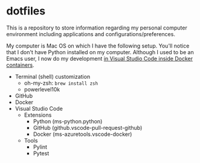 # dotfiles

This is a repository to store information regarding my personal computer environment including applications and configurations/preferences.

My computer is Mac OS on which I have the following setup. You'll notice that I don't have Python installed on my computer. Although I used to be an Emacs user, I now do my development [in Visual Studio Code inside Docker containers](https://code.visualstudio.com/docs/remote/containers).

- Terminal (shell) customization
    - oh-my-zsh: `brew install zsh`
    - powerlevel10k
- GitHub 
- Docker
- Visual Studio Code
  - Extensions
    - Python (ms-python.python)
    - GitHub (github.vscode-pull-request-github)
    - Docker (ms-azuretools.vscode-docker)
  - Tools
    - Pylint
    - Pytest
